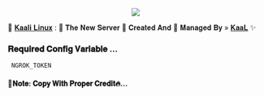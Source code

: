 <p align="center"><a href="https://t.me/iamkaal"><img src="https://te.legra.ph/file/4f657f875c92a8a13124b.jpg"></a></p>

🥀 [𝐊𝐚𝐚𝐥𝐢 𝐋𝐢𝐧𝐮𝐱](https://t.me/kaali_linux) : 🍁 𝐓𝐡𝐞 𝐍𝐞𝐰 𝐒𝐞𝐫𝐯𝐞𝐫 📡
𝐂𝐫𝐞𝐚𝐭𝐞𝐝 𝐀𝐧𝐝 💞 𝐌𝐚𝐧𝐚𝐠𝐞𝐝 𝐁𝐲 » [𝐊𝐚𝐚𝐋](https://t.me/iamkaal) ✨

### 𝐑𝐞𝐪𝐮𝐢𝐫𝐞𝐝 𝐂𝐨𝐧𝐟𝐢𝐠 𝐕𝐚𝐫𝐢𝐚𝐛𝐥𝐞 ...
``` NGROK_TOKEN```

#### 🌷𝐍𝐨𝐭𝐞: 𝐂𝐨𝐩𝐲 𝐖𝐢𝐭𝐡 𝐏𝐫𝐨𝐩𝐞𝐫 𝐂𝐫𝐞𝐝𝐢𝐭🔥...
